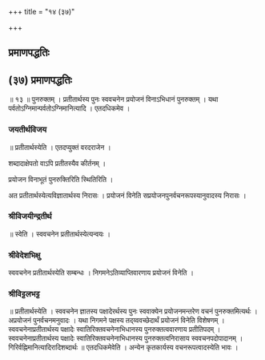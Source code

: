 +++
title = "१४ (३७)"

+++


## प्रमाणपद्धतिः

## (३७) प्रमाणपद्धतिः

॥ १३ ॥ पुनरुक्तम् । प्रतीतार्थस्य पुनः स्ववचनेन प्रयोजनं विनाऽभिधानं पुनरुक्तम् । यथा पर्वतोऽग्निमान्पर्वतोऽग्निमानित्यादि । एतदधिकमेव ।

### **जयतीर्थविजय**

॥ प्रतीतार्थस्येति । एतदप्युक्तं वरदराजेन ।

शब्दादाक्षेपतो वाऽपि प्रतीतस्यैव कीर्तनम् ।

प्रयोजन विनाभूतं पुनरुक्तिरिति स्थितिरिति ।

अत प्रतीतार्थस्येत्यविज्ञातार्थस्य निरासः । प्रयोजनं विनेति सप्रयोजनपुनर्वचनरूपस्यानुवादस्य निरासः ।

### **श्रीविजयीन्द्रतीर्थ**

॥ स्वेति । स्ववचनेन प्रतीतार्थस्येत्यन्वयः ।

### **श्रीवेदेशभिक्षु**

स्ववचनेन प्रतीतार्थस्येति सम्बन्धः । निगमनेऽतिव्याप्तिवारणाय प्रयोजनं विनेति ।

### **श्रीविट्टलभट्ट**

॥ प्रतीतार्थस्येति । स्ववचनेन ज्ञातस्य पक्षादेरर्थस्य पुनः स्ववाक्येन प्रयोजनमन्तरेण वचनं पुनरुक्तमित्यर्थः । अप्रयोजनं पुनर्वचनमनुवादः । यथा निगमने पक्षस्य तद्य्ववच्छेदार्थं प्रयोजनं विनेति विशेषणम् । स्ववचनेनाप्रतीतार्थस्य पक्षादेः स्वातिरिक्तवचनेनाभिधानस्य पुनरुक्तत्ववारणाय प्रतीतिपदम् । स्ववचनेनाप्रतीतार्थस्य पक्षादेः स्वातिरिक्तवचनेनाभिधानस्य पुनरुक्तत्वनिरासाय स्ववचनपदोपादानम् । गिरिर्वह्निमानित्यादिरादिशब्दार्थः ॥ एतदधिकमेवेति । अन्येन कृतकार्यस्य वचनरूपत्वादस्येति भावः ।

